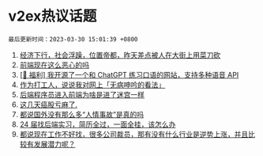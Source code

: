 # v2ex热议话题

`最后更新时间：2023-03-30 15:01:39 +0800`

1. [经济下行，社会浮躁，位置帝都，昨天差点被人在大街上用菜刀砍](https://www.v2ex.com/t/928431)
1. [前端现在这么恶心的吗](https://www.v2ex.com/t/928203)
1. [[🎉 福利] 我开源了一个和 ChatGPT 练习口语的网站，支持多种语音 API](https://www.v2ex.com/t/928200)
1. [作为打工人，说说我对网上「无病呻吟的看法」](https://www.v2ex.com/t/928252)
1. [后端程序员进入前端为啥是进了迷宫一样](https://www.v2ex.com/t/928258)
1. [这几天癌股亏麻了.](https://www.v2ex.com/t/928378)
1. [都说国外没有那么多“人情事故”是真的吗](https://www.v2ex.com/t/928291)
1. [24 届找后端实习，简历全过，一面全挂，该怎么办](https://www.v2ex.com/t/928195)
1. [都说现在工作不好找，很多公司裁员，那有没有什么行业是逆势上涨，并且比较有发展潜力呢？](https://www.v2ex.com/t/928361)

